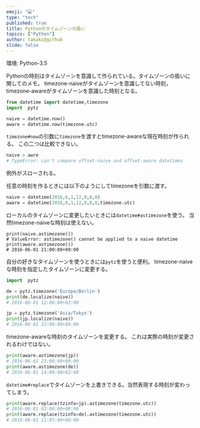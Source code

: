 ```yaml
---
emoji: "💻"
type: "tech"
published: true
title: Pythonのタイムゾーンの扱い
topics: ["Python"]
author: takaki@github
slide: false
---
```

環境: Python-3.5

Pythonの時刻はタイムゾーンを意識して作られている。タイムゾーンの扱いに関してのメモ。
timezone-naiveがタイムゾーンを意識してない時刻，timezone-awareがタイムゾーンを意識した時刻となる。

```python
from datetime import datetime,timezone
import  pytz

naive = datetime.now()
aware = datetime.now(timezone.utc)
```
`timezone#now`の引数に`timezone`を渡すとtimezone-awareな現在時刻が作られる。
この二つは比較できない。

```python
naive > awre 
# TypeError: can't compare offset-naive and offset-aware datetimes
```
例外がスローされる。

任意の時刻を作るときには以下のようにしてtimezoneを引数に渡す。

```python
naive = datetime(2016,6,1,12,0,0,0)
aware = datetime(2016,6,1,12,0,0,0,timezone.utc)
```

ローカルのタイムゾーンに変更したいときには`datetime#astimezone`を使う。
当然timezone-naiveな時刻は使えない。

```
print(naive.astimezone())
# ValueError: astimezone() cannot be applied to a naive datetime
print(aware.astimezone())
# 2016-06-01 21:00:00+09:00
```

自分の好きなタイムゾーンを使うときには`pytz`を使うと便利。
timezone-naiveな時刻を指定したタイムゾーンに変更する。

```python
import  pytz

de = pytz.timezone('Europe/Berlin')
print(de.localize(naive))
# 2016-06-01 12:00:00+02:00

jp = pytz.timezone('Asia/Tokyo')
print(jp.localize(naive))
# 2016-06-01 12:00:00+09:00
```

timezone-awareな時刻のタイムゾーンを変更する。
これは実際の時刻が変更されるわけではない。

```python
print(aware.astimezone(jp))
# 2016-06-01 21:00:00+09:00
print(aware.astimezone(de))
# 2016-06-01 14:00:00+02:00
```

`datetime#replace`でタイムゾーンを上書きできる。当然表現する時刻が変わってしまう。

```python
print(aware.replace(tzinfo=jp).astimezone(timezone.utc))
# 2016-06-01 03:00:00+00:00
print(aware.replace(tzinfo=de).astimezone(timezone.utc))
# 2016-06-01 11:07:00+00:00
```

